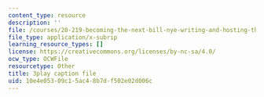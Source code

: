 ```yaml
---
content_type: resource
description: ''
file: /courses/20-219-becoming-the-next-bill-nye-writing-and-hosting-the-educational-show-january-iap-2015/10e4e05309c15ac48b7df502e02d006c_ZMe7jSsPmW4.vtt
file_type: application/x-subrip
learning_resource_types: []
license: https://creativecommons.org/licenses/by-nc-sa/4.0/
ocw_type: OCWFile
resourcetype: Other
title: 3play caption file
uid: 10e4e053-09c1-5ac4-8b7d-f502e02d006c
---
```

